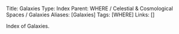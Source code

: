 Title: Galaxies
Type: Index
Parent: WHERE / Celestial & Cosmological Spaces / Galaxies
Aliases: [Galaxies]
Tags: [WHERE]
Links: []

Index of Galaxies.
